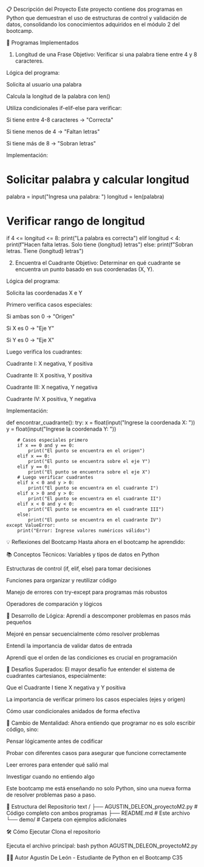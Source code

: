 📋 Descripción del Proyecto
Este proyecto contiene dos programas en Python que demuestran el uso de estructuras de control y validación de datos, consolidando los conocimientos adquiridos en el módulo 2 del bootcamp.

🚀 Programas Implementados
1. Longitud de una Frase
Objetivo: Verificar si una palabra tiene entre 4 y 8 caracteres.

Lógica del programa:

Solicita al usuario una palabra

Calcula la longitud de la palabra con len()

Utiliza condicionales if-elif-else para verificar:

Si tiene entre 4-8 caracteres → "Correcta"

Si tiene menos de 4 → "Faltan letras"

Si tiene más de 8 → "Sobran letras"

Implementación:

# Solicitar palabra y calcular longitud
palabra = input("Ingresa una palabra: ")
longitud = len(palabra)

# Verificar rango de longitud
if 4 <= longitud <= 8:
    print("La palabra es correcta")
elif longitud < 4:
    print(f"Hacen falta letras. Solo tiene {longitud} letras")
else:
    print(f"Sobran letras. Tiene {longitud} letras")

2. Encuentra el Cuadrante
Objetivo: Determinar en qué cuadrante se encuentra un punto basado en sus coordenadas (X, Y).

Lógica del programa:

Solicita las coordenadas X e Y

Primero verifica casos especiales:

Si ambas son 0 → "Origen"

Si X es 0 → "Eje Y"

Si Y es 0 → "Eje X"

Luego verifica los cuadrantes:

Cuadrante I: X negativa, Y positiva

Cuadrante II: X positiva, Y positiva

Cuadrante III: X negativa, Y negativa

Cuadrante IV: X positiva, Y negativa

Implementación:

def encontrar_cuadrante():
    try:
        x = float(input("Ingrese la coordenada X: "))
        y = float(input("Ingrese la coordenada Y: "))
        
        # Casos especiales primero
        if x == 0 and y == 0:
            print("El punto se encuentra en el origen")
        elif x == 0:
            print("El punto se encuentra sobre el eje Y")
        elif y == 0:
            print("El punto se encuentra sobre el eje X")
        # Luego verificar cuadrantes
        elif x < 0 and y > 0:
            print("El punto se encuentra en el cuadrante I")
        elif x > 0 and y > 0:
            print("El punto se encuentra en el cuadrante II")
        elif x < 0 and y < 0:
            print("El punto se encuentra en el cuadrante III")
        else:
            print("El punto se encuentra en el cuadrante IV")
    except ValueError:
        print("Error: Ingrese valores numéricos válidos")

💡 Reflexiones del Bootcamp
Hasta ahora en el bootcamp he aprendido:

📚 Conceptos Técnicos:
Variables y tipos de datos en Python

Estructuras de control (if, elif, else) para tomar decisiones

Funciones para organizar y reutilizar código

Manejo de errores con try-except para programas más robustos

Operadores de comparación y lógicos

🧠 Desarrollo de Lógica:
Aprendí a descomponer problemas en pasos más pequeños

Mejoré en pensar secuencialmente cómo resolver problemas

Entendí la importancia de validar datos de entrada

Aprendí que el orden de las condiciones es crucial en programación

🎯 Desafíos Superados:
El mayor desafío fue entender el sistema de cuadrantes cartesianos, especialmente:

Que el Cuadrante I tiene X negativa y Y positiva

La importancia de verificar primero los casos especiales (ejes y origen)

Cómo usar condicionales anidados de forma efectiva

🔄 Cambio de Mentalidad:
Ahora entiendo que programar no es solo escribir código, sino:

Pensar lógicamente antes de codificar

Probar con diferentes casos para asegurar que funcione correctamente

Leer errores para entender qué salió mal

Investigar cuando no entiendo algo

Este bootcamp me está enseñando no solo Python, sino una nueva forma de resolver problemas paso a paso.

📂 Estructura del Repositorio
text
/
├── AGUSTIN_DELEON_proyectoM2.py  # Código completo con ambos programas
├── README.md                     # Este archivo
└── demo/                         # Carpeta con ejemplos adicionales

🛠️ Cómo Ejecutar
Clona el repositorio

Ejecuta el archivo principal:
bash
python AGUSTIN_DELEON_proyectoM2.py

👨‍💻 Autor
Agustín De León - Estudiante de Python en el Bootcamp C35